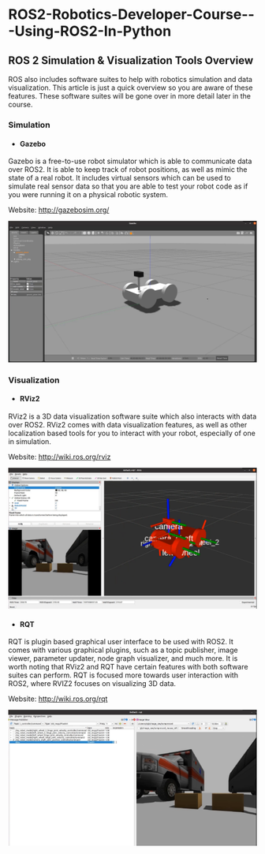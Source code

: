 # ROS2-Robotics-Developer-Course---Using-ROS2-In-Python


## ROS 2 Simulation & Visualization Tools Overview
ROS also includes software suites to help with robotics simulation and data visualization. This article is just a quick overview so you are aware of these features. These software suites will be gone over in more detail later in the course.

### Simulation
- #### Gazebo
Gazebo is a free-to-use robot simulator which is able to communicate data over ROS2. It is able to keep track of robot positions, as well as mimic the state of a real robot. It includes virtual sensors which can be used to simulate real sensor data so that you are able to test your robot code as if you were running it on a physical robotic system.

Website: http://gazebosim.org/

<p align="center"><img src="https://github.com/RIT-MESH/ROS2-Robotics-Developer-Course---Using-ROS2-In-Python/blob/main/images/ros1.png?raw=true"alt="Sublime's custom image"/>
</p>

### Visualization
- #### RViz2
 RViz2 is a 3D data visualization software suite which also interacts with data over ROS2. RViz2 comes with data visualization features, as well as other localization based tools for you to interact with your robot, especially of one in simulation.

Website: http://wiki.ros.org/rviz

<p align="center"><img src="https://github.com/RIT-MESH/ROS2-Robotics-Developer-Course---Using-ROS2-In-Python/blob/main/images/ros2.png?raw=true"alt="Sublime's custom image"/>
</p>

- #### RQT
 RQT is plugin based graphical user interface to be used with ROS2. It comes with various graphical plugins, such as a topic publisher, image viewer, parameter updater, node graph visualizer, and much more. It is worth noting that RViz2 and RQT have certain features with both software suites can perform. RQT is focused more towards user interaction with ROS2, where RVIZ2 focuses on visualizing 3D data.

Website: http://wiki.ros.org/rqt  

<p align="center"><img src="https://github.com/RIT-MESH/ROS2-Robotics-Developer-Course---Using-ROS2-In-Python/blob/main/images/ros3.png?raw=true"alt="Sublime's custom image"/>
</p>
